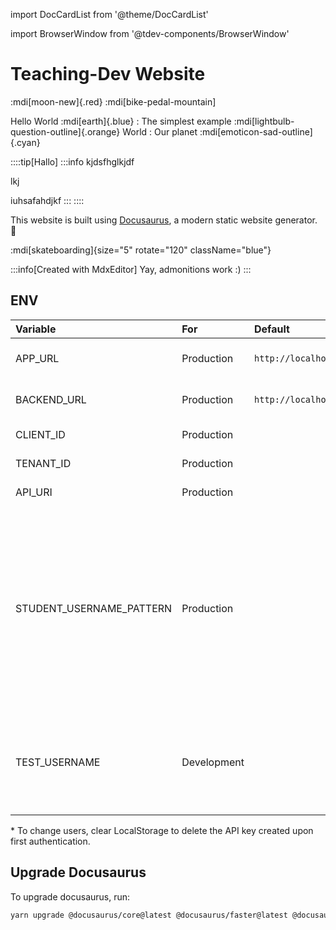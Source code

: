 import DocCardList from '@theme/DocCardList'

import BrowserWindow from '@tdev-components/BrowserWindow'

# Teaching-Dev Website

:mdi[moon-new]{.red} :mdi[bike-pedal-mountain]&#x20;

Hello World :mdi[earth]{.blue}&#x20;
: The simplest example :mdi[lightbulb-question-outline]{.orange}&#x20;
World
: Our planet :mdi[emoticon-sad-outline]{.cyan}&#x20;

::::tip[Hallo]
:::info
kjdsfhglkjdf

lkj

<BrowserWindow>
  iuhsafahdjkf
</BrowserWindow>
:::
::::

This website is built using [Docusaurus](https://docusaurus.io/), a modern static website generator. 🚀

<DocCardList />

:mdi[skateboarding]{size="5" rotate="120" className="blue"}

<BrowserWindow />

:::info[Created with MdxEditor]
Yay, admonitions work :)
:::

## ENV

| Variable                   | For         | Default                 | Example             | Description                                                                                                                                                        |
| :------------------------- | :---------- | :---------------------- | :------------------ | :----------------------------------------------------------------------------------------------------------------------------------------------------------------- |
| APP\_URL                   | Production  | `http://localhost:3000` |                     | Domain of the hosted app                                                                                                                                           |
| BACKEND\_URL               | Production  | `http://localhost:3002` |                     | Url of the API Endpoint                                                                                                                                            |
| CLIENT\_ID                 | Production  |                         |                     | Azure ID: Client ID                                                                                                                                                |
| TENANT\_ID                 | Production  |                         |                     | Azure AD: Tenant Id                                                                                                                                                |
| API\_URI                   | Production  |                         |                     | Azure AD: API Url                                                                                                                                                  |
| STUDENT\_USERNAME\_PATTERN | Production  |                         | `@edu`              | Users with usernames matching this RegExp pattern are displayed as students (regardless of admin status). If unset, all non-admin users are displayed as students. |
| TEST\_USERNAME             | Development |                         | `admin.bar@bazz.ch` | To log in offline. Must correspond to a user email found in the API's database.\*                                                                                  |

\* To change users, clear LocalStorage to delete the API key created upon first authentication.<br />

## Upgrade Docusaurus

To upgrade docusaurus, run:

```bash
yarn upgrade @docusaurus/core@latest @docusaurus/faster@latest @docusaurus/preset-classic@latest @docusaurus/theme-classic@latest @docusaurus/theme-common@latest @docusaurus/module-type-aliases@latest @docusaurus/plugin-rsdoctor@latest @docusaurus/tsconfig@latest @docusaurus/types@latest
```